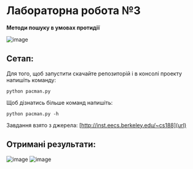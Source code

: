# Лабораторна робота №3

**Методи пошуку в умовах протидії**

![image](https://github.com/zerorchik/Pacman/assets/103893849/776f6cee-3d2f-4b2b-a7cc-8aef74c00233)

## Сетап:

Для того, щоб запустити скачайте репозиторій і в консолі проекту напишіть команду:

`python pacman.py`

Щоб дізнатись більше команд напишіть:

`python pacman.py -h`

Завдання взято з джерела:
[http://inst.eecs.berkeley.edu/~cs188](url)

## Отримані результати:

![image](https://github.com/zerorchik/Pacman/assets/103893849/25378b26-3d4c-4d8c-9672-f474e14fc16b)
![image](https://github.com/zerorchik/Pacman/assets/103893849/d6e1560d-ee73-46dd-acae-9ae58c7903fb)
